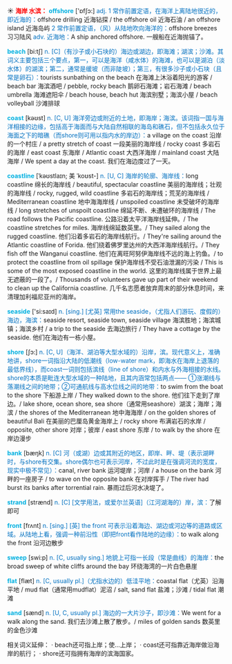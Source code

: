 ☀ <font color="red">**海岸 水滨：**</font>
<font color="sky blue">**offshore**</font> ['ɒfʃɔ:] 
<font color="#0070c0">adj. 1 常作前置定语，在海洋上离陆地很近的，即近海的：</font>offshore drilling 近海钻探 / the offshore oil 近海石油 / an offshore island 近海岛屿 <font color="#0070c0">2 常作前置定语，（风）从陆地吹向海洋的：</font>offshore breezes 习习陆风 <font color="#0070c0">adv. 近海地：</font>A ship anchored offshore. 一艘船在近海抛锚了。

<font color="sky blue">**beach**</font> [bi:tʃ] 
<font color="#0070c0">n. [C]（有沙子或小石块的）海边或湖边，即海滩；湖滨；沙滩。其词义主要包括三个要点，第一，可以是海洋（咸水体）的海滩，也可以是湖泊（淡水体）的湖滨；第二，通常是缓坡（而非陡坡）；第三，有很多沙子或小石块（且常是卵石）：</font>tourists sunbathing on the beach 在海滩上沐浴着阳光的游客 / beach bar 海滨酒吧 / pebble, rocky beach 鹅卵石海滩；岩石海滩 / beach umbrella 海滩遮阳伞 / beach house, beach hut 海滨别墅；海滨小屋 / beach volleyball 沙滩排球

<font color="sky blue">**coast**</font> [kəʊst] 
<font color="#0070c0">n. [C, U] 海洋旁边或附近的土地，即海岸；海滨。该词指一国与海洋相接的边缘，包括高于海面而与大陆自然相联的海岛和礁石，但不包括永久位于海面之下的暗礁（而shore则可用以指内水的岸边）：</font>a village on the coast 沿岸的一个村庄 / a pretty stretch of coast 一段美丽的海岸线 / rocky coast 多岩石的海岸 / east coast 东海岸 / Atlantic coast 大西洋海岸 / mainland coast 大陆海岸 / We spent a day at the coast. 我们在海边度过了一天。
           
<font color="sky blue">**coastline**</font> [ˈkəʊstlaɪn; 美 ˈkoʊst-]
<font color="#0070c0">n. [U, C] 海岸的轮廓、海岸线：</font>long coastline 绵长的海岸线 / beautiful, spectacular coastline 美丽的海岸线；壮观的海岸线 / rocky, rugged, wild coastline 多岩石的海岸线；荒芜的海岸线 / Mediterranean coastline 地中海海岸线 / unspoiled coastline 未受破坏的海岸线 / long stretches of unspoilt coastline 绵延不断、未遭破环的海岸线 / The road follows the Pacific coastline. 公路沿着太平洋海岸线延伸。/ The coastline stretches for miles. 海岸线绵延数英里。/ They sailed along the rugged coastline. 他们沿着多岩石的海岸线航行。/ They're sailing around the Atlantic coastline of Forida. 他们绕着佛罗里达州的大西洋海岸线航行。/ They fish off the Wanganui coastline. 他们在离旺阿努伊海岸线不远的海上钓鱼。/ to protect the coastline from oil spillage 保护海岸线不受石油泄漏的污染 / This is some of the most exposed coastline in the world. 这里的海岸线属于世界上最无遮蔽的一段了。/ Thousands of volunteers gave up part of their weekend to clean up the California coastline. 几千名志愿者放弃周末的部分休息时间，来清理加利福尼亚州的海岸。

<font color="sky blue">**seaside**</font> ['si:saɪd] 
<font color="#0070c0">n. [sing.] [尤英] 常用the seaside，（尤指人们游玩、度假的）海边，海滨：</font>seaside resort, seaside town, seaside village 海滨胜地；海滨城镇；海滨乡村 / a trip to the seaside 去海边旅行 / They have a cottage by the seaside. 他们在海边有一栋小屋。

<font color="sky blue">**shore**</font> [ʃɔ:] 
<font color="#0070c0">n. [C, U]（海洋、湖泊等大型水域的）沿岸，滨。现代意义上，准确地讲，shore一词指沿大陆的低潮线（low-water mark，即海水在海岸上退落的最低界线），而coast一词则包括滨线（line of shore）和内水与外海相接的水线。shore的本质是毗连大型水域的一种陆地，且其内涵常包括两点—— ①涨潮线与落潮线之间的地带；②可通航线与高水位线之间的地带：</font>to swim from the boat to the shore 下船游上岸 / They walked down to the shore. 他们往下走到了岸边。/ lake shore, ocean shore, sea shore（通常用seashore）湖滨；海岸；海滨 / the shores of the Mediterranean 地中海海岸 / on the golden shores of beautiful Bali 在美丽的巴厘岛黄金海岸上 / rocky shore 布满岩石的水岸 / opposite, other shore 对岸；彼岸 / east shore 东岸 / to walk by the shore 在岸边漫步

<font color="sky blue">**bank**</font> [bæŋk] 
<font color="#0070c0">n. [C] 河（或湖）边或其附近的地区，即岸、畔、堤（表示湖畔时，与shore有交集。shore偶尔也可表示河岸，不过此时是在强调河流的宽度，现实中极不常见）：</font>canal, river bank 运河堤岸；河岸 / a house on the bank 河畔的一座房子 / to wave on the opposite bank 在对岸挥手 / The river had burst its banks after torrential rain. 暴雨过后河水决堤了。
           
<font color="sky blue">**strand**</font> [strænd]
<font color="#0070c0">n. [C] [文学用法，或爱尔兰英语]（江河湖海的）岸，滨：</font>了解即可
 
<font color="sky blue">**front**</font> [frʌnt] 
<font color="#0070c0">n. [sing.] [英] the front 可表示沿着海边、湖边或河边等的道路或区域。从陆地上看，强调一种前沿性（即把front看作陆地的边缘）：</font>to walk along the front 沿河边散步

<font color="sky blue">**sweep**</font> [swi:p] 
<font color="#0070c0">n. [C, usually sing.] 地貌上可指一长段（常是曲线）的海岸：</font>the broad sweep of white cliffs around the bay 环绕海湾的一片白色悬崖

<font color="sky blue">**flat**</font> [flæt] 
<font color="#0070c0">n. [C, usually pl.]（尤指水边的）低洼平地：</font>coastal flat（尤英）沿海平地 / mud flat（通常用mudflat）泥沼 / salt, sand flat 盐滩；沙滩 / tidal flat 潮滩

<font color="sky blue">**sand**</font> [sænd] 
<font color="#0070c0">n. [U, C, usually pl.] 海边的一大片沙子，即沙滩：</font>We went for a walk along the sand. 我们去沙滩上散了散步。/ miles of golden sands 数英里的金色沙滩 

相关词义延伸：
· beach还可指上岸；使…上岸；
· coast还可指靠近海岸做沿海岸的航行；
· shore还可指拥有海岸的滨海国家。
